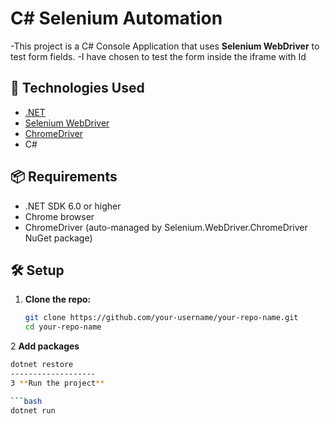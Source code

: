 # C# Selenium Automation

-This project is a C# Console Application that uses **Selenium WebDriver** to test form fields.
-I have chosen to test the form inside the iframe with Id

## 🚀 Technologies Used

- [.NET](https://dotnet.microsoft.com/)
- [Selenium WebDriver](https://www.selenium.dev/)
- [ChromeDriver](https://sites.google.com/a/chromium.org/chromedriver/)
- C#

## 📦 Requirements

- .NET SDK 6.0 or higher
- Chrome browser
- ChromeDriver (auto-managed by Selenium.WebDriver.ChromeDriver NuGet package)

## 🛠 Setup

1. **Clone the repo:**

   ```bash
   git clone https://github.com/your-username/your-repo-name.git
   cd your-repo-name
2 **Add packages**

  ``` bash
  dotnet restore
-------------------
3 **Run the project**

  ```bash
  dotnet run
